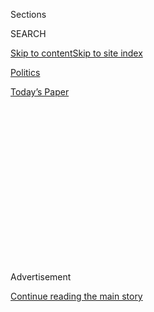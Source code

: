 <div id="app">

<div>

<div>

<div>

<div class="NYTAppHideMasthead css-1q2w90k e1suatyy0">

<div class="section css-ui9rw0 e1suatyy2">

<div class="css-eph4ug er09x8g0">

<div class="css-6n7j50">

</div>

<span class="css-1dv1kvn">Sections</span>

<div class="css-10488qs">

<span class="css-1dv1kvn">SEARCH</span>

</div>

[Skip to content](#site-content)[Skip to site
index](#site-index)

</div>

<div id="masthead-section-label" class="css-1wr3we4 eaxe0e00">

[Politics](https://www.nytimes.com/section/politics)

</div>

<div class="css-10698na e1huz5gh0">

</div>

</div>

<div id="masthead-bar-one" class="section hasLinks css-15hmgas e1csuq9d3">

<div class="css-uqyvli e1csuq9d0">

</div>

<div class="css-1uqjmks e1csuq9d1">

</div>

<div class="css-9e9ivx">

[](https://myaccount.nytimes.com/auth/login?response_type=cookie&client_id=vi)

</div>

<div class="css-1bvtpon e1csuq9d2">

[Today’s
Paper](https://www.nytimes.com/section/todayspaper)

</div>

</div>

</div>

</div>

<div data-aria-hidden="false">

<div id="site-content" data-role="main">

<div>

<div class="css-1aor85t" style="opacity:0.000000001;z-index:-1;visibility:hidden">

<div class="css-1hqnpie">

<div class="css-epjblv">

<span class="css-17xtcya">[Politics](/section/politics)</span><span class="css-x15j1o">|</span><span class="css-fwqvlz">Behind
Melania Trump’s Cribbed Lines, an Ex-Ballerina Who Loved
Writing</span>

</div>

<div class="css-k008qs">

<div class="css-1iwv8en">

<span class="css-18z7m18"></span>

<div>

</div>

</div>

<span class="css-1n6z4y">https://nyti.ms/2agPuTt</span>

<div class="css-1705lsu">

<div class="css-4xjgmj">

<div class="css-4skfbu" data-role="toolbar" data-aria-label="Social Media Share buttons, Save button, and Comments Panel with current comment count" data-testid="share-tools">

  - 
  - 
  - 
  - 
    
    <div class="css-6n7j50">
    
    </div>

  - 
  - 

</div>

</div>

</div>

</div>

</div>

</div>

<div class="css-13pd83m">

</div>

<div id="top-wrapper" class="css-1sy8kpn">

<div id="top-slug" class="css-l9onyx">

Advertisement

</div>

[Continue reading the main
story](#after-top)

<div class="ad top-wrapper" style="text-align:center;height:100%;display:block;min-height:250px">

<div id="top" class="place-ad" data-position="top" data-size-key="top">

</div>

</div>

<div id="after-top">

</div>

</div>

<div id="sponsor-wrapper" class="css-1hyfx7x">

<div id="sponsor-slug" class="css-19vbshk">

Supported by

</div>

[Continue reading the main
story](#after-sponsor)

<div id="sponsor" class="ad sponsor-wrapper" style="text-align:center;height:100%;display:block">

</div>

<div id="after-sponsor">

</div>

</div>

<div class="css-1vkm6nb ehdk2mb0">

# Behind Melania Trump’s Cribbed Lines, an Ex-Ballerina Who Loved Writing

</div>

<div class="css-79elbk" data-testid="photoviewer-wrapper">

<div class="css-z3e15g" data-testid="photoviewer-wrapper-hidden">

</div>

<div class="css-1a48zt4 ehw59r15" data-testid="photoviewer-children">

![<span class="css-16f3y1r e13ogyst0" data-aria-hidden="true">Melania
Trump onstage at the Republican National Convention on Monday
evening.</span><span class="css-cnj6d5 e1z0qqy90" itemprop="copyrightHolder"><span class="css-1ly73wi e1tej78p0">Credit...</span><span><span>Josh
Haner/The New York
Times</span></span></span>](https://static01.nyt.com/images/2016/07/21/us/21fd-melania/21fd-melania-articleLarge.jpg?quality=75&auto=webp&disable=upscale)

</div>

</div>

<div class="css-xt80pu e12qa4dv0">

<div class="css-18e8msd">

<div class="css-vp77d3 epjyd6m0">

<div class="css-1baulvz">

By [<span class="css-1baulvz last-byline" itemprop="name">Jason
Horowitz</span>](https://www.nytimes.com/by/jason-horowitz)

</div>

</div>

  - July 20,
    2016

  - 
    
    <div class="css-4xjgmj">
    
    <div class="css-d8bdto" data-role="toolbar" data-aria-label="Social Media Share buttons, Save button, and Comments Panel with current comment count" data-testid="share-tools">
    
      - 
      - 
      - 
      - 
        
        <div class="css-6n7j50">
        
        </div>
    
      - 
      - 
    
    </div>
    
    </div>

</div>

</div>

<div class="section meteredContent css-1r7ky0e" name="articleBody" itemprop="articleBody">

<div class="css-1fanzo5 StoryBodyCompanionColumn">

<div class="css-53u6y8">

CLEVELAND — In her mid-30s and slowed by injuries, Meredith McIver, a
classically trained ballerina who had danced under the limelight with
Balanchine and the ensembles of Broadway musicals, decided to pursue her
passion for writing.

She tried her hand at short stories and poems in the style of Dylan
Thomas before finding work writing advertising copy. “She was always
very, very interested in writing as an art form,” said an ex-boyfriend,
Stephen Palitz.

He said Ms. McIver brought a dancer’s discipline, precision and rigor to
her work. “She’s adept at crystallizing phrases and saying things in an
elegant straightforward
way.”

</div>

</div>

<div class="css-1sngw6j">

[](https://www.nytimes.com/interactive/2016/07/20/us/politics/trum-aide-statement.html)

<div class="css-1eoytci">

![](https://static01.nyt.com/images/2016/07/20/us/politics/20micivercrop/20micivercrop-videoLarge.png)

</div>

<div class="css-1rha1bf">

## Trump Aide’s Statement on Melania Trump’s Speech

A longtime employee of the Trump Organization, Meredith McIver, took
responsibility for lifting two passages from a speech by Michelle Obama
in 2008 for Melania Trump’s Monday address at the Republican National
Convention, saying that it was an innocent mistake.

</div>

</div>

<div class="css-1fanzo5 StoryBodyCompanionColumn">

<div class="css-53u6y8">

This week, Ms. McIver returned to center stage for her writing, but not
in the manner she might have hoped.

</div>

</div>

<div class="css-1fanzo5 StoryBodyCompanionColumn">

<div class="css-53u6y8">

“My name is Meredith McIver and I’m an in-house staff writer at the
Trump Organization,” began an extraordinary statement she released
Wednesday morning in which she took the blame for the disastrous
plagiarism of Michelle Obama in Melania Trump’s prime-time speech Monday
at the [Republican National
Convention](http://www.nytimes.com/2016/07/21/us/politics/republican-national-convention.html).

In the statement, Ms. McIver, a 65-year-old co-author of several books
with Donald J. Trump, said that as she and Ms. Trump were preparing her
speech, Ms. Trump mentioned that she admired Mrs. Obama and read to Ms.
McIver parts of the first lady’s 2008 speech at the Democratic
convention.

Ms. McIver said she had inadvertently left portions of the Obama speech
in the final draft.

“This was my mistake,” she wrote. She wrote that she had offered her
resignation, but that the Trumps had rejected it. “Mr. Trump told me
that people make innocent mistakes and that we learn and grow from these
experiences.”

</div>

</div>

<div class="css-1sngw6j">

[](https://www.nytimes.com/interactive/2016/07/20/us/elections/gop-convention-speakers.html)

<div class="css-1eoytci">

![](https://static01.nyt.com/images/2016/07/20/us/20live-blog-refer2/20live-blog-refer2-videoLarge-v2.jpg)

</div>

<div class="css-1rha1bf">

## Republican Convention Night 3: Analysis

Here’s how we analyzed the third night of the Republican National
Convention, which featured Mike Pence, Ted Cruz and more.

</div>

</div>

<div class="css-1fanzo5 StoryBodyCompanionColumn">

<div class="css-53u6y8">

“I feel terrible for the chaos I have caused Melania and the Trumps, as
well as to Mrs. Obama,” Ms. McIver wrote. “No harm was meant.”

But harm was of course done.

After a Twitter user discovered the plagiarism, the story of the cribbed
lines hung over the convention and eclipsed the otherwise positive
response to Ms. Trump’s speech.

Her husband’s warring advisers pointed fingers at one another. His
family was furious. The campaign chairman said that he believed Ms.
Trump wrote the speech herself, as she asserted, and that it would be
“crazy” to think she would crib lines when all of America was
watching.

As it turned out, Ms. Trump had torn up an early version of her address
done by two professional Republican speechwriters. Instead, in a
campaign that blurs the lines between family, business and politics, Ms.
Trump reached out to one of the most trusted people inside Trump Tower
for
help.

<div class="css-79elbk" data-testid="photoviewer-wrapper">

<div class="css-z3e15g" data-testid="photoviewer-wrapper-hidden">

</div>

<div class="css-1a48zt4 ehw59r15" data-testid="photoviewer-children">

<div class="css-zgakxe erfvjey0">

<span class="css-1ly73wi e1tej78p0">Image</span>

<div class="css-zjzyr8">

<div data-testid="lazyimage-container" style="height:481.40000000000003px">

</div>

</div>

</div>

<span class="css-16f3y1r e13ogyst0" data-aria-hidden="true">Meredith
McIver</span>

</div>

</div>

Now Ms. McIver, a registered Democrat with no known political
experience, is suddenly at the center of one of the biggest political
stories in the country.

Mr. Palitz, a lawyer who has remained friends with Ms. McIver for
decades, said that knowing her generally meticulous attention to detail,
“it sounds like she sort of stepped up and fell on her sword.”

</div>

</div>

<div class="css-1fanzo5 StoryBodyCompanionColumn">

<div class="css-53u6y8">

It was not the first time Ms. McIver was faulted for lines she wrote for
the Trumps.

In a 2007 deposition, Mr. Trump was grilled over whether he had
overstated his debt by billions of dollars in a couple of his co-written
books to make his comeback seem more significant.

He acknowledged the exaggeration, but the mistake, he said, was not his.
“This is somebody that wrote it, probably Meredith McIver,” Mr. Trump
said.

</div>

</div>

![<span class="css-16f3y1r e13ogyst0">Parts of Melania Trump’s speech
during the Republican National Convention in Cleveland were strikingly
similar to Michelle Obama’s speech during the Democratic convention in
2008.</span><span class="css-cch8ym"><span class="css-1dv1kvn">Credit</span><span class="css-cnj6d5 e1z0qqy90" itemprop="copyrightHolder"><span class="css-1ly73wi e1tej78p0">Credit...</span><span>Eric
Thayer for The New York
Times</span></span></span>](https://static01.nyt.com/images/2016/07/19/us/19MELANIA-video/19MELANIA-video-videoSixteenByNine3000.jpg)

<div class="css-1fanzo5 StoryBodyCompanionColumn">

<div class="css-53u6y8">

The daughter of ballroom dancers, Ms. McIver, who did not respond to
messages seeking comment, grew up in Northern California, before coming
to New York at age 14 on a Ford Foundation scholarship for dance.

She studied at the School of American Ballet, the official school of the
New York City Ballet, from 1965 through 1970. She then went to dance out
west, Mr. Palitz said, and enrolled at the University of Utah. An
English major, she graduated magna cum laude in 1976.

She returned to New York and in 1981 danced in the company of the
revival of “Can Can” at the Minskoff Theater in New York. It closed
after five performances. ( “Mediocre material, no matter how it’s
sliced, is still mediocre material,” The New York Times wrote in its
review.)

She settled on the Upper West Side, and her fashionable dress, dancer’s
figure and green eyes turned heads at the grocery. She traveled to the
Netherlands and France. In “How to Get Rich,” which she co-wrote with
Mr. Trump, she thanked Alain Bernardin, the owner of a famed Paris
striptease saloon, the Crazy Horse.

</div>

</div>

<div class="css-79elbk" data-testid="photoviewer-wrapper">

<div class="css-z3e15g" data-testid="photoviewer-wrapper-hidden">

</div>

<div class="css-1a48zt4 ehw59r15" data-testid="photoviewer-children">

![<span class="css-16f3y1r e13ogyst0" data-aria-hidden="true">Meredith
McIver in 1986. “Meredith has heard everything, and she’s taken good
notes,” Donald J. Trump wrote in
2004.</span><span class="css-cnj6d5 e1z0qqy90" itemprop="copyrightHolder"><span class="css-1ly73wi e1tej78p0">Credit...</span><span>via
Stephen
Palitz</span></span>](https://static01.nyt.com/images/2016/07/21/us/21mciver-jp-sub/21mciver-jp-sub-articleLarge-v2.jpg?quality=75&auto=webp&disable=upscale)

</div>

</div>

<div class="css-1fanzo5 StoryBodyCompanionColumn">

<div class="css-53u6y8">

But dancing eventually took its toll, and after writing lyrics with Mr.
Palitz, a classical guitarist, she joined her sister Karen, the art
director at the advertising firm Lotas Minard Patton McIver. Around the
time Karen left the firm more than a decade later, her sister entered
Mr. Trump’s orbit.

In 2004’s “How to Get Rich,” Mr. Trump paid tribute to his co-author,
who worked from a desk outside his office.

“As you know, my door is always open, so Meredith has heard everything,
and she’s taken good notes,” he wrote. “She’s done a remarkable job of
helping me put my thoughts and experiences on paper. I am tremendously
grateful to her.”

And Ms. McIver seemed grateful to Mr. Trump, as well as his future wife.
In 2005’s “Trump: Think Like a Billionaire,” Ms. McIver, again a
co-author, took the opportunity to acknowledge “Melania Knauss for her
kind assistance.”

As she had once dreamed, her name appeared on the covers of books, and
she sent copies of them signed by Mr. Trump and inscribed with her own
notes to friends, including Mr. Palitz.

</div>

</div>

<div class="css-1fanzo5 StoryBodyCompanionColumn">

<div class="css-53u6y8">

“Meredith was a go-to person for a lot of projects — I often heard her
name,” said Adam Eisenstat, who wrote for a blog and online newsletter
under Mr. Trump’s name for Trump University in 2005 and 2006. “Like,
‘Meredith will take care of it.’ ”

Georgina Levitt, an associate publisher at Vanguard Press, which
published a collection of Mr. Trump’s essays called “Think Like a
Champion: An Informal Education In Business and Life” in 2010, recalled
Ms. McIver — a voracious reader often seen with a bob haircut, tailored
blazers and red lipstick — as a helpful liaison to Mr. Trump.

“It seemed like there was a history, an element of trust between them,”
Ms. Levitt said.

Today, Ms. McIver is considered part of the extended Trump family. “She
is terrific, she’s a terrific woman,” Mr. Trump said in an interview
Wednesday. “She’s been with us a long time and she just made a mistake.”

“She came in and she said, ‘Mr. Trump, I’d like to say what happened.’ I
thought it was such a nice thing. Who knew this was going to be a big
story?”

</div>

</div>

</div>

<div>

</div>

<div>

</div>

<div>

</div>

<div>

<div id="bottom-wrapper" class="css-1ede5it">

<div id="bottom-slug" class="css-l9onyx">

Advertisement

</div>

[Continue reading the main
story](#after-bottom)

<div id="bottom" class="ad bottom-wrapper" style="text-align:center;height:100%;display:block;min-height:90px">

</div>

<div id="after-bottom">

</div>

</div>

</div>

</div>

</div>

## Site Index

<div>

</div>

## Site Information Navigation

  - [© <span>2020</span> <span>The New York Times
    Company</span>](https://help.nytimes.com/hc/en-us/articles/115014792127-Copyright-notice)

<!-- end list -->

  - [NYTCo](https://www.nytco.com/)
  - [Contact
    Us](https://help.nytimes.com/hc/en-us/articles/115015385887-Contact-Us)
  - [Work with us](https://www.nytco.com/careers/)
  - [Advertise](https://nytmediakit.com/)
  - [T Brand Studio](http://www.tbrandstudio.com/)
  - [Your Ad
    Choices](https://www.nytimes.com/privacy/cookie-policy#how-do-i-manage-trackers)
  - [Privacy](https://www.nytimes.com/privacy)
  - [Terms of
    Service](https://help.nytimes.com/hc/en-us/articles/115014893428-Terms-of-service)
  - [Terms of
    Sale](https://help.nytimes.com/hc/en-us/articles/115014893968-Terms-of-sale)
  - [Site
    Map](https://spiderbites.nytimes.com)
  - [Help](https://help.nytimes.com/hc/en-us)
  - [Subscriptions](https://www.nytimes.com/subscription?campaignId=37WXW)

</div>

</div>

</div>

</div>
